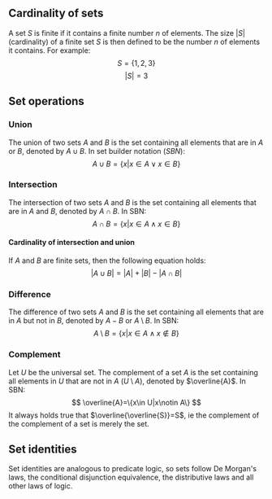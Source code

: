 ## Cardinality of sets
A set $S$ is finite if it contains a finite number $n$ of elements. The size $|S|$ (cardinality) of a finite set $S$ is then defined to be the number $n$ of elements it contains. For example: 
$$
S=\{1,2,3\}
$$
$$
|S|=3
$$
## Set operations
### Union
The union of two sets $A$ and $B$ is the set containing all elements that are in $A$ or $B$, denoted by $A\cup B$. In set builder notation (*SBN*):
$$
A\cup B=\{x|x\in A\vee x\in B\}
$$
### Intersection
The intersection of two sets $A$ and $B$ is the set containing all elements that are in $A$ and $B$, denoted by $A\cap B$. In SBN:
$$
A\cap B=\{x|x\in A\wedge x\in B\}
$$
#### Cardinality of intersection and union
If $A$ and $B$ are finite sets, then the following equation holds:
$$
|A\cup B|=|A|+|B|-|A\cap B|
$$
### Difference
The difference of two sets $A$ and $B$ is the set containing all elements that are in $A$ but not in $B$, denoted by $A-B$ or $A\setminus B$. In SBN:
$$
A\setminus B=\{x|x\in A\wedge x\notin B\}
$$
### Complement 
Let $U$ be the universal set. The complement of a set $A$ is the set containing all elements in $U$ that are not in $A$ ($U\setminus A$), denoted by $\overline{A}$. In SBN:
$$
\overline{A}=\{x\in U|x\notin A\}
$$
It always holds true that $\overline{\overline{S}}=S$, ie the complement of the complement of a set is merely the set.
## Set identities
Set identities are analogous to predicate logic, so sets follow De Morgan's laws, the conditional disjunction equivalence, the distributive laws and all other laws of logic.